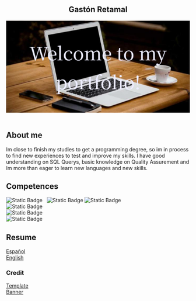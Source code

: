 <h2 align="center">
  Gastón Retamal<br/>  
</h2>
<div align="center">
  <img alt="Demo" src="./Banner.png" />
</div>

<br/>

<center>

<!--[![forthebadge](https://forthebadge.com/images/badges/built-with-love.svg)](https://forthebadge.com) &nbsp;
[![forthebadge](https://forthebadge.com/images/badges/made-with-javascript.svg)](https://forthebadge.com) &nbsp;
[![forthebadge](https://forthebadge.com/images/badges/open-source.svg)](https://forthebadge.com) &nbsp;
![GitHub Repo stars](https://img.shields.io/github/stars/soumyajit4419/Portfolio?color=red&logo=github&style=for-the-badge) &nbsp;
![GitHub forks](https://img.shields.io/github/forks/soumyajit4419/Portfolio?color=red&logo=github&style=for-the-badge)
-->
</center>

## About me

Im close to finish my studies to get a programming degree, so im in process to find new experiences to test and improve my skills. 
I have good understanding on SQL Querys, basic knowledge on Quality Assurement and Im more than eager to learn new languages and new skills.

## Competences

<img alt="Static Badge" src="https://img.shields.io/badge/angularjs-red?style=for-the-badge&logo=angular&logoColor=white&logoSize=auto&labelColor=black"> &nbsp;
<img alt="Static Badge" src="https://img.shields.io/badge/javascript-red?style=for-the-badge&logo=javascript&logoColor=white&logoSize=auto&labelColor=black">
<img alt="Static Badge" src="https://img.shields.io/badge/TypeScript-red?style=for-the-badge&logo=typescript&logoColor=white&logoSize=auto&labelColor=black">
<br/>
<img alt="Static Badge" src="https://img.shields.io/badge/C%23-red?style=for-the-badge&logo=dotnet&logoSize=auto&labelColor=black">
<br/>
<img alt="Static Badge" src="https://img.shields.io/badge/SQL-red?style=for-the-badge&logo=mysql&logoColor=white&logoSize=auto&labelColor=black">
<br/>
<img alt="Static Badge" src="https://img.shields.io/badge/html-red?style=for-the-badge&logo=html5&logoColor=white&logoSize=auto&labelColor=black">


## Resume

[Español](https://drive.google.com/file/d/19iDlkg2djLKqa_K_OLTrhkcWOA5FKmID/view?usp=sharing)
<br/>
[English](https://drive.google.com/file/d/19iDlkg2djLKqa_K_OLTrhkcWOA5FKmID/view?usp=sharing)


### Credit  
[Template](https://github.com/soumyajit4419/Portfolio)
<br/>
[Banner](https://banner.godori.dev/)

